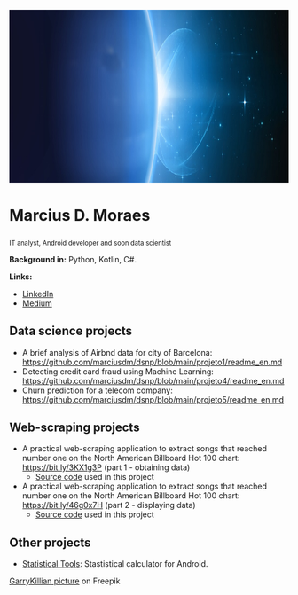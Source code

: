 <p align="center">
  <img src="banner2.png" height="312" width="960" >
</p>

# Marcius D. Moraes
<sub>IT analyst, Android developer and soon data scientist</sub>


**Background in:** Python, Kotlin, C#.

**Links:**
* [LinkedIn](https://www.linkedin.com/in/marciusdm/)
* [Medium](https://medium.com/@marciusdellano)

## Data science projects
* A brief analysis of Airbnd data for city of Barcelona: <a href="https://github.com/marciusdm/dsnp/blob/main/projeto1/readme_en.md">https://github.com/marciusdm/dsnp/blob/main/projeto1/readme_en.md</a>
* Detecting credit card fraud using Machine Learning: <a href="https://github.com/marciusdm/dsnp/blob/main/projeto4/readme_en.md">https://github.com/marciusdm/dsnp/blob/main/projeto4/readme_en.md</a>
* Churn prediction for a telecom company: <a href="https://github.com/marciusdm/dsnp/blob/main/projeto5/readme_en.md">https://github.com/marciusdm/dsnp/blob/main/projeto5/readme_en.md</a>

## Web-scraping projects

* A practical web-scraping application to extract songs that reached number one on the North American Billboard Hot 100 chart: https://bit.ly/3KX1g3P (part 1 - obtaining data)
   * [Source code](https://github.com/marciusdm/webscraping/tree/main/scrapy_billboard) used in this project
* A practical web-scraping application to extract songs that reached number one on the North American Billboard Hot 100 chart: https://bit.ly/46g0x7H (part 2 - displaying data)
  * [Source code](https://github.com/marciusdm/webscraping/tree/main/scrapy_billboard_pt02) used in this project

## Other projects
* [Statistical Tools](https://play.google.com/store/apps/details?id=com.mdmoraes.statisticalcalculator): Stastistical calculator for Android.

<a href="https://br.freepik.com/vetores-gratis/estrelas-brilhantes-brilham-da-borda-de-um-planeta_6538801.htm#query=eclipse&position=3&from_view=search&track=sph">GarryKillian picture</a> on Freepik
